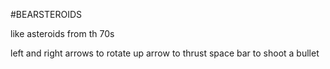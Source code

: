 #BEARSTEROIDS

like asteroids from th 70s

left and right arrows to rotate
up arrow to thrust
space bar to shoot a bullet
